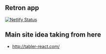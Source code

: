 ## Retron app
[![Netlify Status](https://api.netlify.com/api/v1/badges/a757c75b-45f1-48ea-8530-3c311b7046ee/deploy-status)](https://app.netlify.com/sites/retron-dashboard/deploys)



## Main site idea taking from here
- http://tabler-react.com/